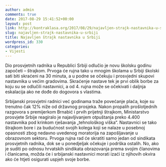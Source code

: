 ```yaml
---
author: admin
comments: true
date: 2017-08-29 15:41:52+00:00
layout: post
link: http://kontraklasa.org/2017/08/29/najavljen-strajk-nastavnika-u-srbiji/
slug: najavljen-strajk-nastavnika-u-srbiji
title: Najavljen štrajk nastavnika u Srbiji
wordpress_id: 330
categories:
- Vijesti
---
```


Dio prosvjetnih radnika u Republici Srbiji odlučio je novu školsku godinu započeti – štrajkom. Prvoga će rujna tako u mnogim školama u Srbiji školski sati biti skraćeni na 30 minuta, a u podne se očekuju i prosvjedni skupovi nastavnika u većim gradovima. Skraćenje nastave tek je prvi oblik borbe za koju su se odlučili nastavnici, a od 4. rujna može se očekivati i daljnja eskalacija ako ne dođe do dogovora s vlastima.




Srbijanski prosvjetni radnici već godinama traže povećanje plaća, koje su trenutno čak 12% niže od državnog prosjeka. Nakon propalih prošlotjednih razgovora s premijerkom Brnabić i prvih prijetnji štrajkom, Ministarstvo prosvjete Srbije reagiralo je najavljivanjem otpuštanja preko 4.400 nastavnika pod krinkom rješavanja „tehnološkog viška“. Nastavnici se tako štrajkom bore i za budućnost svojih kolega koji se nalaze u posebnoj opasnosti zbog nedavno uvedenog moratorija na zapošljavanje u obrazovnom sektoru. Prvoga rujna rad će skratiti samo jedan od sindikata prosvjetnih radnika, dok se u ponedjeljak očekuje i podrška ostalih. No, ako je suditi po odnosu hrvatskih sindikata obrazovanja prema svojim članovima i članicama, možda će i srbijanski nastavnici morati izaći iz njihovih okvira ako će htjeti osigurati uspjeh svoje borbe.
